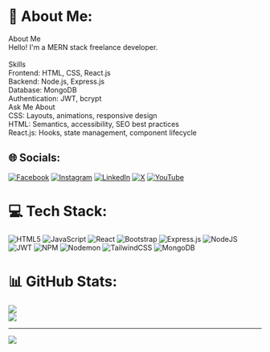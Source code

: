 # 💫 About Me:

About Me<br>Hello! I'm a MERN stack freelance developer.<br><br>Skills<br>Frontend: HTML, CSS, React.js<br>Backend: Node.js, Express.js<br>Database: MongoDB<br>Authentication: JWT, bcrypt<br>Ask Me About<br>CSS: Layouts, animations, responsive design<br>HTML: Semantics, accessibility, SEO best practices<br>React.js: Hooks, state management, component lifecycle

## 🌐 Socials:

[![Facebook](https://img.shields.io/badge/Facebook-%231877F2.svg?logo=Facebook&logoColor=white)](https://www.facebook.com/hunter.baburam) [![Instagram](https://img.shields.io/badge/Instagram-%23E4405F.svg?logo=Instagram&logoColor=white)](https://instagram.com/bbramadhikari) [![LinkedIn](https://img.shields.io/badge/LinkedIn-%230077B5.svg?logo=linkedin&logoColor=white)](https://www.linkedin.com/in/baburam-adhikari-0b74811a0/) [![X](https://img.shields.io/badge/X-black.svg?logo=X&logoColor=white)](https://x.com/tellbabu) [![YouTube](https://img.shields.io/badge/YouTube-%23FF0000.svg?logo=YouTube&logoColor=white)](https://youtube.com/@baburamadhikari4693)

# 💻 Tech Stack:

![HTML5](https://img.shields.io/badge/html5-%23E34F26.svg?style=for-the-badge&logo=html5&logoColor=white) ![JavaScript](https://img.shields.io/badge/javascript-%23323330.svg?style=for-the-badge&logo=javascript&logoColor=%23F7DF1E) ![React](https://img.shields.io/badge/react-%2320232a.svg?style=for-the-badge&logo=react&logoColor=%2361DAFB) ![Bootstrap](https://img.shields.io/badge/bootstrap-%238511FA.svg?style=for-the-badge&logo=bootstrap&logoColor=white) ![Express.js](https://img.shields.io/badge/express.js-%23404d59.svg?style=for-the-badge&logo=express&logoColor=%2361DAFB) ![NodeJS](https://img.shields.io/badge/node.js-6DA55F?style=for-the-badge&logo=node.js&logoColor=white) ![JWT](https://img.shields.io/badge/JWT-black?style=for-the-badge&logo=JSON%20web%20tokens) ![NPM](https://img.shields.io/badge/NPM-%23CB3837.svg?style=for-the-badge&logo=npm&logoColor=white) ![Nodemon](https://img.shields.io/badge/NODEMON-%23323330.svg?style=for-the-badge&logo=nodemon&logoColor=%BBDEAD) ![TailwindCSS](https://img.shields.io/badge/tailwindcss-%2338B2AC.svg?style=for-the-badge&logo=tailwind-css&logoColor=white) ![MongoDB](https://img.shields.io/badge/MongoDB-%234ea94b.svg?style=for-the-badge&logo=mongodb&logoColor=white)

# 📊 GitHub Stats:

![](https://github-readme-streak-stats.herokuapp.com/?user=babuadhikari&theme=dark&hide_border=false)<br/>
![](https://github-readme-stats.vercel.app/api/top-langs/?username=babuadhikari&theme=dark&hide_border=false&include_all_commits=false&count_private=false&layout=compact)

---

[![](https://visitcount.itsvg.in/api?id=babuadhikari&icon=0&color=0)](https://visitcount.itsvg.in)
